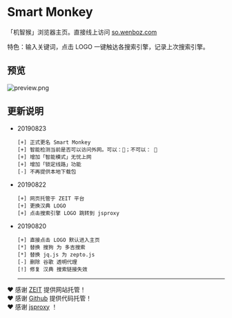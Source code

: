 # Smart Monkey
「机智猴」浏览器主页。直接线上访问 [so.wenboz.com](http://so.wenboz.com/)

特色：输入关键词，点击 LOGO 一键触达各搜索引擎，记录上次搜索引擎。

## 预览
![preview.png](https://i.loli.net/2018/11/05/5bdfa9587bdc1.jpg)

## 更新说明
* 20190823
  ```
  [+] 正式更名 Smart Monkey
  [+] 智能检测当前是否可以访问外网。可以：🙉；不可以： 🙈
  [+] 增加「智能模式」无忧上网
  [+] 增加「锁定线路」功能
  [-] 不再提供本地下载包
  ```
* 20190822
  ```
  [+] 网页托管于 ZEIT 平台
  [+] 更换汉典 LOGO
  [+] 点击搜索引擎 LOGO 跳转到 jsproxy
  ```
* 20190820
  ```
  [+] 直接点击 LOGO 默认进入主页
  [*] 替换 搜狗 为 多吉搜索
  [*] 替换 jq.js 为 zepto.js
  [-] 删除 谷歌 透明代理
  [!] 修复 汉典 搜索链接失效
  ```

  ---

   
❤️ 感谢 [ZEIT](https://zeit.co) 提供网站托管！  
❤️ 感谢 [Github](https://github.com) 提供代码托管！  
❤️ 感谢 [jsproxy](https://github.com/EtherDream/jsproxy) ！

